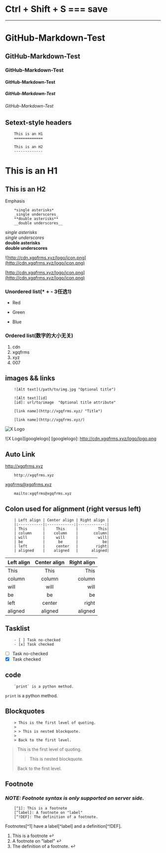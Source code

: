 # Ctrl + Shift + S  === save
---

# GitHub-Markdown-Test
## GitHub-Markdown-Test
### GitHub-Markdown-Test
####  GitHub-Markdown-Test
#####  GitHub-Markdown-Test
######  GitHub-Markdown-Test

## Setext-style headers
```
    This is an H1
    =============

    This is an H2
    -------------
```
This is an H1
=============

This is an H2
-------------  

Emphasis
```
    *single asterisks*
    _single underscores_
    **double asterisks**
    __double underscores__
```
*single asterisks*  
_single underscores_  
**double asterisks**  
__double underscores__  

![http://cdn.xgqfrms.xyz/logo/icon.png](http://cdn.xgqfrms.xyz/logo/icon.png) 

[http://cdn.xgqfrms.xyz/logo/icon.png](http://cdn.xgqfrms.xyz/logo/icon.png)

### Unordered list(* + - 3任选1)
*   Red
+   Green
-   Blue

### Ordered list(数字的大小无关)
1.  cdn
8.  xgqfrms
1.  xyz  
0.  007
## images && links
```
    ![Alt text](/path/to/img.jpg "Optional title")
    
    ![Alt text][id]
    [id]: url/to/image  "Optional title attribute"
```
```
    [link name](http://xgqfrms.xyz/ "Title")
    
    [link name](http://xgqfrms.xyz/)
```

![X Logo](http://cdn.xgqfrms.xyz/logo/logo.png)

![X Logo][googlelogo]
[googlelogo]: http://cdn.xgqfrms.xyz/logo/logo.png

## Auto Link 
<http://xgqfrms.xyz> 
```
    http://xgqfrms.xyz
```
<xgqfrms@xgqfrms.xyz>
```
    mailto:xgqfrms@xgqfrms.xyz
```

## Colon used for alignment (right versus left)
```
    | Left align | Center align | Right align |
    |:-----------|:------------:|------------:|
    | This       |     This     |         This|
    | column     |    column    |       column|
    | will       |     will     |         will|
    | be         |      be      |           be|
    | left       |     center   |        right|
    | aligned    |    aligned   |      aligned|
```

| Left align | Center align | Right align |
|:-----------|:------------:|------------:|
| This       |     This     |         This|
| column     |    column    |       column|
| will       |     will     |         will|
| be         |      be      |           be|
| left       |     center   |        right|
| aligned    |    aligned   |      aligned|

## Tasklist
```
    - [ ] Task no-checked
    - [x] Task checked
```
- [ ] Task no-checked
- [x] Task checked

## code
```
    `print` is a python method.
```
`print` is a python method.

## Blockquotes
```
    > This is the first level of quoting.
    >
    > > This is nested blockquote.
    >
    > Back to the first level.
```
> This is the first level of quoting.
>
> > This is nested blockquote.
>
> Back to the first level.

## Footnote
### _NOTE: Footnote syntax is only supported on server side._
```
    [^1]: This is a footnote
    [^label]: A footnote on "label"
    [^!DEF]: The definition of a footnote.
```
Footnotes[^1] have a label[^label] and a definition[^!DEF].


1. This is a footnote ↩  
2. A footnote on "label" ↩  
3. The definition of a footnote. ↩  


